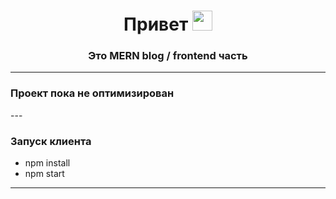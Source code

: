 <h1 align="center">Привет<a href="https://daniilshat.ru/" target="_blank"></a> 
<img src="https://github.com/blackcater/blackcater/raw/main/images/Hi.gif" height="32"/></h1>

<h3 align="center">Это MERN blog / frontend часть</h3>

---
<h3>Проект пока не оптимизирован</h3>
---

<h3>Запуск клиента</h3>
<ul>
  <li>npm install</li>
  <li>npm start</li>
</ul>

<hr>
